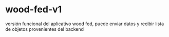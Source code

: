 # wood-fed-v1
versión funcional del aplicativo wood fed, puede enviar datos y recibir lista de objetos provenientes del backend
